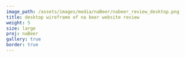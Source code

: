 ```yaml
---
image_path: /assets/images/media/naBeer/nabeer_review_desktop.png
title: desktop wireframe of na beer website review
weight: 5
size: large
proj: naBeer
gallery: true
border: true
---
```

